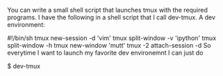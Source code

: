 You can write a small shell script that launches tmux with the required programs. I have the following in a shell script that I call dev-tmux. A dev environment:

#!/bin/sh 
tmux new-session -d 'vim'
tmux split-window -v 'ipython'
tmux split-window -h
tmux new-window 'mutt'
tmux -2 attach-session -d 
So everytime I want to launch my favorite dev environemnt I can just do

$ dev-tmux 
